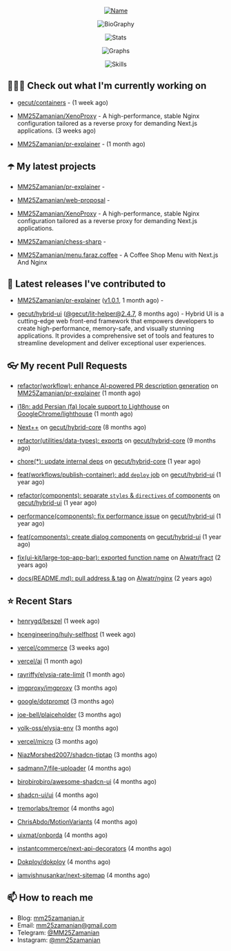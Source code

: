 <p align="center">
  <a href="https://github.com/MM25Zamanian">
    <img
      src="https://readme-typing-svg.demolab.com?font=Comic+Neue&weight=800&size=30&duration=4000&pause=1000&color=04F759&center=true&vCenter=true&multiline=true&repeat=false&width=462&lines=S.+MohammadMahdi+Zamanian"
      alt="Name"
    />
  </a>
</p>

<p align="center">
  <img
    src="https://readme-typing-svg.demolab.com?font=Comic+Neue&duration=4000&pause=1000&color=04F759&center=true&vCenter=true&lines=Junior+Full-Stack+Developer;Focusing+on+Front-End+With+Best+Practice;Trying+to+Learn+SW+Architecture+Patterns"
    alt="BioGraphy"
  />
</p>

<p align="center">
  <img src="https://streak-stats.demolab.com/?user=MM25Zamanian&hide_border=true&border_radius=0&date_format=j%20M%5B%20Y%5D&mode=weekly&card_width=400&background=000802&sideLabels=04F759&dates=04F759&sideNums=04F759&currStreakNum=04F759&ring=04F759&currStreakLabel=04F759&fire=EB4705&hide_longest_streak=true" alt="Stats" />
</p>

<p align="center">
  <img
    src="https://github-readme-activity-graph.vercel.app/graph?username=MM25Zamanian&bg_color=000802&color=04F759&line=04F759&point=ffffff&area=true&hide_border=true"
    alt="Graphs"
  />
</p>

<p align="center">
  <img
    src="https://skillicons.dev/icons?i=androidstudio,arduino,bash,bootstrap,cpp,ts,codepen,css,django,docker,figma,linux,lit,md,mongodb,nginx,nodejs,py,vscode,vite&perline=10"
    alt="Skills"
  />
</p>


## 👨🏻‍💻 Check out what I'm currently working on



- [gecut/containers](https://github.com/gecut/containers) -  (1 week ago)

- [MM25Zamanian/XenoProxy](https://github.com/MM25Zamanian/XenoProxy) - A high-performance, stable Nginx configuration tailored as a reverse proxy for demanding Next.js applications. (3 weeks ago)

- [MM25Zamanian/pr-explainer](https://github.com/MM25Zamanian/pr-explainer) -  (1 month ago)

## ☂️ My latest projects



- [MM25Zamanian/pr-explainer](https://github.com/MM25Zamanian/pr-explainer) - 

- [MM25Zamanian/web-proposal](https://github.com/MM25Zamanian/web-proposal) - 

- [MM25Zamanian/XenoProxy](https://github.com/MM25Zamanian/XenoProxy) - A high-performance, stable Nginx configuration tailored as a reverse proxy for demanding Next.js applications.

- [MM25Zamanian/chess-sharp](https://github.com/MM25Zamanian/chess-sharp) - 

- [MM25Zamanian/menu.faraz.coffee](https://github.com/MM25Zamanian/menu.faraz.coffee) - A Coffee Shop Menu with Next.js And Nginx

## 🎉 Latest releases I've contributed to



- [MM25Zamanian/pr-explainer](https://github.com/MM25Zamanian/pr-explainer) ([v1.0.1](https://github.com/MM25Zamanian/pr-explainer/releases/tag/v1.0.1), 1 month ago) - 

- [gecut/hybrid-ui](https://github.com/gecut/hybrid-ui) ([@gecut/lit-helper@2.4.7](https://github.com/gecut/hybrid-ui/releases/tag/%40gecut/lit-helper%402.4.7), 8 months ago) - Hybrid UI is a cutting-edge web front-end framework that empowers developers to create high-performance, memory-safe, and visually stunning applications. It provides a comprehensive set of tools and features to streamline development and deliver exceptional user experiences.

## 👓 My recent Pull Requests



- [refactor(workflow): enhance AI-powered PR description generation](https://github.com/MM25Zamanian/pr-explainer/pull/1) on [MM25Zamanian/pr-explainer](https://github.com/MM25Zamanian/pr-explainer) (1 month ago)

- [i18n: add Persian (fa) locale support to Lighthouse](https://github.com/GoogleChrome/lighthouse/pull/16510) on [GoogleChrome/lighthouse](https://github.com/GoogleChrome/lighthouse) (1 month ago)

- [Next&#43;&#43;](https://github.com/gecut/hybrid-core/pull/174) on [gecut/hybrid-core](https://github.com/gecut/hybrid-core) (8 months ago)

- [refactor(utilities/data-types): exports](https://github.com/gecut/hybrid-core/pull/173) on [gecut/hybrid-core](https://github.com/gecut/hybrid-core) (9 months ago)

- [chore(*): update internal deps](https://github.com/gecut/hybrid-core/pull/112) on [gecut/hybrid-core](https://github.com/gecut/hybrid-core) (1 year ago)

- [feat(workflows/publish-container): add `deploy` job](https://github.com/gecut/hybrid-ui/pull/85) on [gecut/hybrid-ui](https://github.com/gecut/hybrid-ui) (1 year ago)

- [refactor(components): separate `styles` &amp; `directives` of components](https://github.com/gecut/hybrid-ui/pull/83) on [gecut/hybrid-ui](https://github.com/gecut/hybrid-ui) (1 year ago)

- [performance(components): fix performance issue](https://github.com/gecut/hybrid-ui/pull/58) on [gecut/hybrid-ui](https://github.com/gecut/hybrid-ui) (1 year ago)

- [feat(components): create dialog components](https://github.com/gecut/hybrid-ui/pull/26) on [gecut/hybrid-ui](https://github.com/gecut/hybrid-ui) (1 year ago)

- [fix(ui-kit/large-top-app-bar): exported function name](https://github.com/Alwatr/fract/pull/155) on [Alwatr/fract](https://github.com/Alwatr/fract) (2 years ago)

- [docs(README.md): pull address &amp; tag](https://github.com/Alwatr/nginx/pull/21) on [Alwatr/nginx](https://github.com/Alwatr/nginx) (2 years ago)

## ⭐ Recent Stars



- [henrygd/beszel](https://github.com/henrygd/beszel) (1 week ago)

- [hcengineering/huly-selfhost](https://github.com/hcengineering/huly-selfhost) (1 week ago)

- [vercel/commerce](https://github.com/vercel/commerce) (3 weeks ago)

- [vercel/ai](https://github.com/vercel/ai) (1 month ago)

- [rayriffy/elysia-rate-limit](https://github.com/rayriffy/elysia-rate-limit) (1 month ago)

- [imgproxy/imgproxy](https://github.com/imgproxy/imgproxy) (3 months ago)

- [google/dotprompt](https://github.com/google/dotprompt) (3 months ago)

- [joe-bell/plaiceholder](https://github.com/joe-bell/plaiceholder) (3 months ago)

- [yolk-oss/elysia-env](https://github.com/yolk-oss/elysia-env) (3 months ago)

- [vercel/micro](https://github.com/vercel/micro) (3 months ago)

- [NiazMorshed2007/shadcn-tiptap](https://github.com/NiazMorshed2007/shadcn-tiptap) (3 months ago)

- [sadmann7/file-uploader](https://github.com/sadmann7/file-uploader) (4 months ago)

- [birobirobiro/awesome-shadcn-ui](https://github.com/birobirobiro/awesome-shadcn-ui) (4 months ago)

- [shadcn-ui/ui](https://github.com/shadcn-ui/ui) (4 months ago)

- [tremorlabs/tremor](https://github.com/tremorlabs/tremor) (4 months ago)

- [ChrisAbdo/MotionVariants](https://github.com/ChrisAbdo/MotionVariants) (4 months ago)

- [uixmat/onborda](https://github.com/uixmat/onborda) (4 months ago)

- [instantcommerce/next-api-decorators](https://github.com/instantcommerce/next-api-decorators) (4 months ago)

- [Dokploy/dokploy](https://github.com/Dokploy/dokploy) (4 months ago)

- [iamvishnusankar/next-sitemap](https://github.com/iamvishnusankar/next-sitemap) (4 months ago)

## 📫 How to reach me

- Blog: [mm25zamanian.ir](https://mm25zamanian.ir)
- Email: [mm25zamanian@gmail.com](mailto://mm25zamanian@gmail.com)
- Telegram: [@MM25Zamanian](https://t.me/MM25Zamanian)
- Instagram: [@mm25zamanian](https://instagram.com/mm25zamanian)

